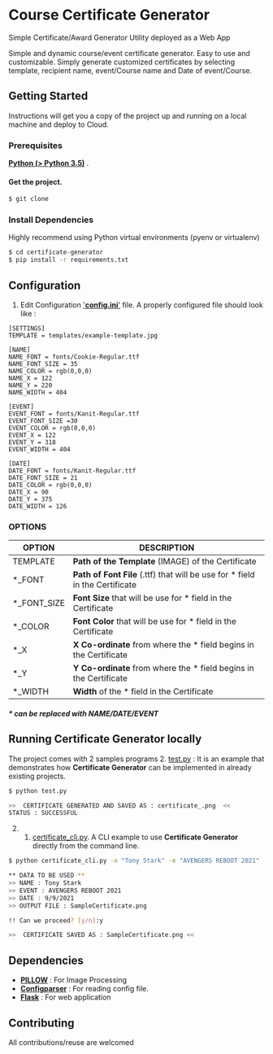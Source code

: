 # Course Certificate Generator 
Simple Certificate/Award Generator Utility deployed as a Web App

Simple and dynamic course/event certificate generator. Easy to use and customizable. Simply generate customized certificates by selecting template, recipient name, event/Course name and Date of event/Course. 

## Getting Started
Instructions will get you a copy of the project up and running on a local machine and deploy to Cloud.

### Prerequisites
[ **Python (> Python 3.5)**](https://www.python.org/) .

#### Get the project.

```sh
$ git clone 

```
### Install Dependencies
Highly recommend using Python virtual environments (pyenv or virtualenv) 
```sh
$ cd certificate-generator
$ pip install -r requirements.txt 
```

## Configuration
1. Edit Configuration ['**config.ini**'](https://github.com/hm82/award-gen/config.ini) file. A properly configured file should look like :

```
[SETTINGS]
TEMPLATE = templates/example-template.jpg

[NAME]
NAME_FONT = fonts/Cookie-Regular.ttf
NAME_FONT_SIZE = 35
NAME_COLOR = rgb(0,0,0)
NAME_X = 122
NAME_Y = 220
NAME_WIDTH = 404

[EVENT]
EVENT_FONT = fonts/Kanit-Regular.ttf
EVENT_FONT_SIZE =30
EVENT_COLOR = rgb(0,0,0)
EVENT_X = 122
EVENT_Y = 318
EVENT_WIDTH = 404

[DATE]
DATE_FONT = fonts/Kanit-Regular.ttf
DATE_FONT_SIZE = 21
DATE_COLOR = rgb(0,0,0)
DATE_X = 90
DATE_Y = 375
DATE_WIDTH = 126
```
### OPTIONS 
| OPTION | DESCRIPTION |
| ------ | ------ |
| TEMPLATE | **Path of the Template** (IMAGE) of the Certificate |
| *_FONT | **Path of Font File** (.ttf) that will be use for * field in the Certificate |
| *_FONT_SIZE | **Font Size** that will be use for * field in the Certificate  |
| *_COLOR | **Font Color** that will be use for * field in the Certificate |
|*_X | **X Co-ordinate** from where the * field begins in the Certificate |
|*_Y | **Y Co-ordinate** from where the * field begins in the Certificate |
|*_WIDTH | **Width** of the * field in the Certificate |

##### * can be replaced with NAME/DATE/EVENT

## Running Certificate Generator locally
The project comes with 2 samples programs 
2. [test.py](https://github.com/hm82/award-gen/test.py) : It is an example that demonstrates how **Certificate Generator** can be implemented in already existing projects.
```sh
$ python test.py

>>  CERTIFICATE GENERATED AND SAVED AS : certificate_.png  <<
STATUS : SUCCESSFUL
```
2. 1. [certificate_cli.py](https://github.com/hm82/award-gen/certificate_cli.py). A CLI example to use **Certificate Generator** directly from the command line.

```sh
$ python certificate_cli.py -n "Tony Stark" -e "AVENGERS REBOOT 2021" -d "9/9/2021" -o SampleCertificate.png

** DATA TO BE USED **
>> NAME : Tony Stark
>> EVENT : AVENGERS REBOOT 2021
>> DATE : 9/9/2021
>> OUTPUT FILE : SampleCertificate.png

!! Can we proceed? [y/n]:y

>>  CERTIFICATE SAVED AS : SampleCertificate.png <<
```

## Dependencies

- **[PILLOW](https://pillow.readthedocs.io/en/stable/)** : For Image Processing
- **[Configparser](https://docs.python.org/3/library/configparser.html)** : For reading config file.
- **[Flask](https://flask.palletsprojects.com/en/2.0.x/)** : For web application

## Contributing
All contributions/reuse are welcomed